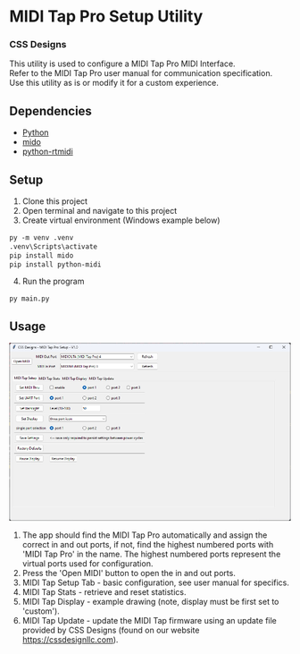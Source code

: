 # MIDI Tap Pro Setup Utility
### CSS Designs<br>
This utility is used to configure a MIDI Tap Pro MIDI Interface.<br>
Refer to the MIDI Tap Pro user manual for communication specification.<br>
Use this utility as is or modify it for a custom experience.
## Dependencies
* [Python](https://www.python.org/)
* [mido](https://pypi.org/project/mido/)
* [python-rtmidi](https://pypi.org/project/python-rtmidi/)
## Setup
1. Clone this project
2. Open terminal and navigate to this project
3. Create virtual environment (Windows example below)
```console
py -m venv .venv
.venv\Scripts\activate
pip install mido
pip install python-midi
```
4. Run the program
```console
py main.py
```
## Usage
![app](https://github.com/cssdesignllc/midi_tap_pro_setup/blob/main/image/mtp_main.jpg)
1. The app should find the MIDI Tap Pro automatically and assign the correct in and out ports, if not, find the highest numbered ports with 'MIDI Tap Pro' in the name. The highest numbered ports represent the virtual ports used for configuration.
2. Press the 'Open MIDI' button to open the in and out ports.
3. MIDI Tap Setup Tab - basic configuration, see user manual for specifics.
4. MIDI Tap Stats - retrieve and reset statistics.
5. MIDI Tap Display - example drawing (note, display must be first set to 'custom').
6. MIDI Tap Update - update the MIDI Tap firmware using an update file provided by CSS Designs (found on our website https://cssdesignllc.com).